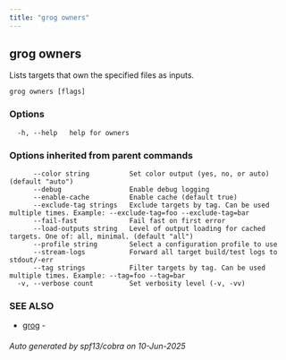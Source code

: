 ```yaml
---
title: "grog owners"
---
```

## grog owners

Lists targets that own the specified files as inputs.

```
grog owners [flags]
```

### Options

```
  -h, --help   help for owners
```

### Options inherited from parent commands

```
      --color string          Set color output (yes, no, or auto) (default "auto")
      --debug                 Enable debug logging
      --enable-cache          Enable cache (default true)
      --exclude-tag strings   Exclude targets by tag. Can be used multiple times. Example: --exclude-tag=foo --exclude-tag=bar
      --fail-fast             Fail fast on first error
      --load-outputs string   Level of output loading for cached targets. One of: all, minimal. (default "all")
      --profile string        Select a configuration profile to use
      --stream-logs           Forward all target build/test logs to stdout/-err
      --tag strings           Filter targets by tag. Can be used multiple times. Example: --tag=foo --tag=bar
  -v, --verbose count         Set verbosity level (-v, -vv)
```

### SEE ALSO

* [grog](/reference/cli/grog/)	 -

###### Auto generated by spf13/cobra on 10-Jun-2025
